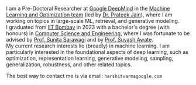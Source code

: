 I am a Pre-Doctoral Researcher at [Google DeepMind](https://deepmind.google/) in the [Machine Learning and Optimization team](https://research.google/teams/india-research-lab/) (led by [Dr. Prateek Jain](https://www.prateekjain.org/)), where I am working on topics in large-scale ML, retrieval, and generative modeling.  
I graduated from [IIT Bombay](http://www.iitb.ac.in/) in 2023 with a bachelor's degree (with honours) in [Computer Science and Engineering](https://www.cse.iitb.ac.in/), where I was fortunate to be advised by [Prof. Sunita Sarawagi](https://www.cse.iitb.ac.in/~sunita/) and by [Prof. Suyash Awate](https://www.cse.iitb.ac.in/~suyash/).  
My current research interests lie (broadly) in machine learning. I am particularly interested in the foundational aspects of deep learning, such as optimization, representation learning, generative modeling, sampling, generalization, robustness, and other related topics.  
  
The best way to contact me is via email: <code>harshitvarma<i class="bi bi-at"></i>google.com</code>
